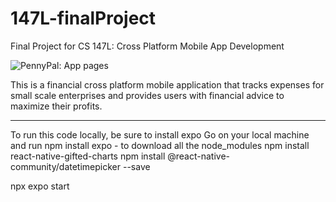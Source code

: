 # 147L-finalProject
Final Project for CS 147L: Cross Platform Mobile App Development


![PennyPal: App pages](https://github.com/aliyanishfaq/147L-finalProject/assets/63409543/ef8baace-2501-4b3b-94e9-a255dd1164a4)



This is a financial cross platform mobile application that tracks expenses for small scale enterprises and provides users with financial advice to maximize their profits.

-------------------------------------------
To run this code locally, be sure to install expo Go on your local machine and run 
npm install expo - to download all the node_modules
npm install react-native-gifted-charts
npm install @react-native-community/datetimepicker --save

npx expo start

